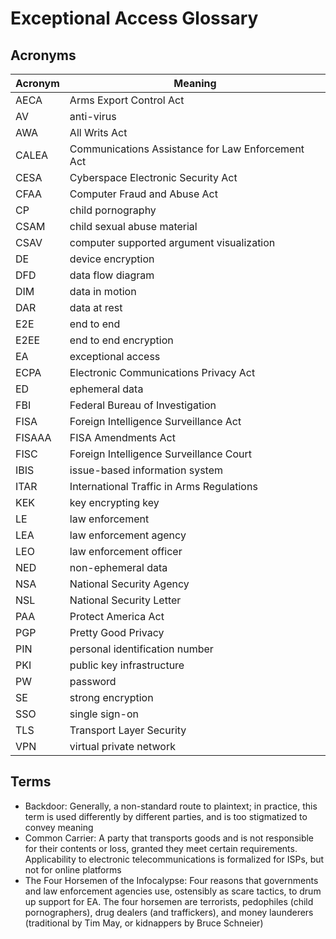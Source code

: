 # Exceptional Access Glossary

## Acronyms

<!-- NOTE: capitalize as you would in the middle of a sentence -->

<!-- start acronyms -->

| Acronym | Meaning                                           |
| ------- | ------------------------------------------------- |
| AECA    | Arms Export Control Act                           |
| AV      | anti-virus                                        |
| AWA     | All Writs Act                                     |
| CALEA   | Communications Assistance for Law Enforcement Act |
| CESA    | Cyberspace Electronic Security Act                |
| CFAA    | Computer Fraud and Abuse Act                      |
| CP      | child pornography                                 |
| CSAM    | child sexual abuse material                       |
| CSAV    | computer supported argument visualization         |
| DE      | device encryption                                 |
| DFD     | data flow diagram                                 |
| DIM     | data in motion                                    |
| DAR     | data at rest                                      |
| E2E     | end to end                                        |
| E2EE    | end to end encryption                             |
| EA      | exceptional access                                |
| ECPA    | Electronic Communications Privacy Act             |
| ED      | ephemeral data                                    |
| FBI     | Federal Bureau of Investigation                   |
| FISA    | Foreign Intelligence Surveillance Act             |
| FISAAA  | FISA Amendments Act                               |
| FISC    | Foreign Intelligence Surveillance Court           |
| IBIS    | issue-based information system                    |
| ITAR    | International Traffic in Arms Regulations         |
| KEK     | key encrypting key                                |
| LE      | law enforcement                                   |
| LEA     | law enforcement agency                            |
| LEO     | law enforcement officer                           |
| NED     | non-ephemeral data                                |
| NSA     | National Security Agency                          |
| NSL     | National Security Letter                          |
| PAA     | Protect America Act                               |
| PGP     | Pretty Good Privacy                               |
| PIN     | personal identification number                    |
| PKI     | public key infrastructure                         |
| PW      | password                                          |
| SE      | strong encryption                                 |
| SSO     | single sign-on                                    |
| TLS     | Transport Layer Security                          |
| VPN     | virtual private network                           |

<!-- end acronyms -->

## Terms

<!-- NOTE: Do not end with a period. The package adds this for you. -->

<!-- start terms -->

- Backdoor: Generally, a non-standard route to plaintext; in practice, this term is used differently by different
  parties, and is too stigmatized to convey meaning
- Common Carrier: A party that transports goods and is not responsible for their contents or loss, granted they meet
  certain requirements. Applicability to electronic telecommunications is formalized for ISPs, but not for online
  platforms
- The Four Horsemen of the Infocalypse: Four reasons that governments and law enforcement agencies use, ostensibly as
  scare tactics, to drum up support for EA. The four horsemen are terrorists, pedophiles (child pornographers), drug
  dealers (and traffickers), and money launderers (traditional by Tim May, or kidnappers by Bruce Schneier)

<!-- end terms -->
